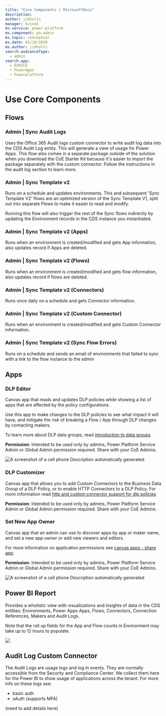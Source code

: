 ```yaml
---
title: "Core Components | MicrosoftDocs"
description: 
author: jimholtz
manager: kvivek
ms.service: power-platform
ms.component: pa-admin
ms.topic: conceptual
ms.date: 03/18/2020
ms.author: jimholtz
search.audienceType: 
  - admin
search.app: 
  - D365CE
  - PowerApps
  - Powerplatform
---
```

# Use Core Components

## Flows

### Admin \| Sync Audit Logs

Uses the Office 365 Audit logs custom connector to write audit log data into the
CDS Audit Log entity. This will generate a view of usage for Power Apps. This
flow also comes in a separate package outside of the solution when you download
the CoE Starter Kit because it's easier to import the package separately with
the custom connector. Follow the instructions in the audit log section to learn
more.

### Admin \| Sync Template v2

Runs on a schedule and updates environments. This and subsequent 'Sync Template
V2' flows are an optimized version of the Sync Template V1, split out into
separate Flows to make it easier to read and modify.

Running this flow will also trigger the rest of the Sync flows indirectly by
updating the Environment records in the CDS instance you instantiated.

### Admin \| Sync Template v2 (Apps)

Runs when an environment is created/modified and gets App information, also
updates record if Apps are deleted.

### Admin \| Sync Template v2 (Flows)

Runs when an environment is created/modified and gets flow information, also
updates record if flows are deleted.

### Admin \| Sync Template v2 (Connectors)

Runs once daily on a schedule and gets Connector information.

### Admin \| Sync Template v2 (Custom Connector)

Runs when an environment is created/modified and gets Custom Connector
information.

### Admin \| Sync Template v2 (Sync Flow Errors)

Runs on a schedule and sends an email of environments that failed to sync with a
link to the flow instance to the admin

## Apps

### DLP Editor

Canvas app that reads and updates DLP policies while showing a list of apps that
are affected by the policy configurations.

Use this app to make changes to the DLP policies to see what impact it will
have, and mitigate the risk of breaking a Flow / App through DLP changes by
contacting makers.

To learn more about DLP data groups, read [introduction to data
groups](https://docs.microsoft.com/en-us/power-platform/admin/introduction-to-data-groups)

**Permission**: Intended to be used only by admins, Power Platform Service Admin
or Global Admin permission required. Share with your CoE Admins.

![A screenshot of a cell phone Description automatically generated](media/3363ebde703fa8e4f3c3b31ac505c266.png)

### DLP Customizer

Canvas app that allows you to add Custom Connectors to the Business Data Group
of a DLP Policy, or to enable HTTP Connectors to a DLP Policy. For more
information read [http and custom connector support for dlp
policies](https://docs.microsoft.com/en-us/business-applications-release-notes/october18/microsoft-flow/http-and-custom-connector-support-for-dlp-policies)

**Permission**: Intended to be used only by admins, Power Platform Service Admin
or Global Admin permission required. Share with your CoE Admins.

### Set New App Owner

Canvas app that an admin can use to discover apps by app or maker name, and set
a new *app owner* or add new viewers and editors.

For more information on application permissions see [canvas apps - share
app](https://docs.microsoft.com/en-us/powerapps/maker/canvas-apps/share-app).

**Permission**: Intended to be used only by admins, Power Platform Service Admin
or Global Admin permission required. Share with your CoE Admins.

![A screenshot of a cell phone Description automatically generated](media/9f6ed8e6c6ec8d3bd7513a1a04d3698c.png)

## Power BI Report

Provides a wholistic view with visualizations and insights of data in the CDS
entities: Environments, Power Apps Apps, Flows, Connectors, Connection
References, Makers and Audit Logs.

Note that the roll up fields for the App and Flow counts in Environment may take
up to 12 hours to populate.

![](media/6f6cd8d695705b33336cb36f92224e97.png)

## Audit Log Custom Connector

The Audit Logs are usage logs and log in events. They are normally accessible
from the Security and Compliance Center. We collect them here for the Power BI
to show usage of applications across the tenant. For more info on these logs
see: 

- basic auth
- oAuth (supports MFA)

(need to add details here)